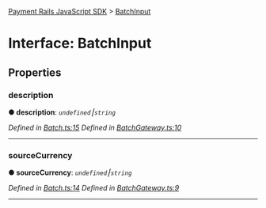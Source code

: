 [Payment Rails JavaScript SDK](../README.md) > [BatchInput](../interfaces/batchinput.md)



# Interface: BatchInput


## Properties
<a id="description"></a>

###  description

**●  description**:  *`undefined`⎮`string`* 

*Defined in [Batch.ts:15](https://github.com/PaymentRails/javascript-sdk/blob/0e7d5e5/lib/Batch.ts#L15)*
*Defined in [BatchGateway.ts:10](https://github.com/PaymentRails/javascript-sdk/blob/0e7d5e5/lib/BatchGateway.ts#L10)*





___

<a id="sourcecurrency"></a>

###  sourceCurrency

**●  sourceCurrency**:  *`undefined`⎮`string`* 

*Defined in [Batch.ts:14](https://github.com/PaymentRails/javascript-sdk/blob/0e7d5e5/lib/Batch.ts#L14)*
*Defined in [BatchGateway.ts:9](https://github.com/PaymentRails/javascript-sdk/blob/0e7d5e5/lib/BatchGateway.ts#L9)*





___


